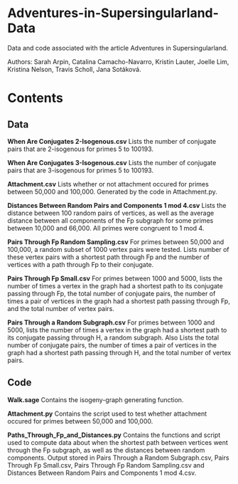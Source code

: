 # Adventures-in-Supersingularland-Data

Data and code associated with the article Adventures in Supersingularland.

Authors: Sarah Arpin, Catalina Camacho-Navarro, Kristin Lauter, Joelle Lim, Kristina Nelson, Travis Scholl, Jana Sotáková.

# Contents

## Data

__When Are Conjugates 2-Isogenous.csv__ Lists the number of conjugate pairs that are 2-isogenous for primes 5 to 100193.

__When Are Conjugates 3-Isogenous.csv__ Lists the number of conjugate pairs that are 3-isogenous for primes 5 to 100193.

__Attachment.csv__ Lists whether or not attachment occured for primes between 50,000 and 100,000. Generated by the code in Attachment.py.

__Distances Between Random Pairs and Components 1 mod 4.csv__ Lists the distance between 100 random pairs of vertices, as well as the average distance between all components of the Fp subgraph for some primes between 10,000 and 66,000. All primes were congruent to 1 mod 4.

__Pairs Through Fp Random Sampling.csv__ For primes between 50,000 and 100,000, a random subset of 1000 vertex pairs were tested. Lists number of these vertex pairs with a shortest path through Fp and the number of vertices with a path through Fp to their conjugate.

__Pairs Through Fp Small.csv__ For primes between 1000 and 5000, lists the number of times a vertex in the graph had a shortest path to its conjugate passing through Fp, the total number of conjugate pairs, the number of times a pair of vertices in the graph had a shortest path passing through Fp, and the total number of vertex pairs.

__Pairs Through a Random Subgraph.csv__ For primes between 1000 and 5000, lists the number of times a vertex in the graph had a shortest path to its conjugate passing through H, a random subgraph. Also Lists the total number of conjugate pairs, the number of times a pair of vertices in the graph had a shortest path passing through H, and the total number of vertex pairs.

## Code

__Walk.sage__ Contains the isogeny-graph generating function.

__Attachment.py__ Contains the script used to test whether attachment occured for primes between 50,000 and 100,000.

__Paths_Through_Fp_and_Distances.py__ Contains the functions and script used to compute data about when the shortest path between vertices went through the Fp subgraph, as well as the distances between random components. Output stored in Pairs Through a Random Subgraph.csv, Pairs Through Fp Small.csv, Pairs Through Fp Random Sampling.csv and Distances Between Random Pairs and Components 1 mod 4.csv.
